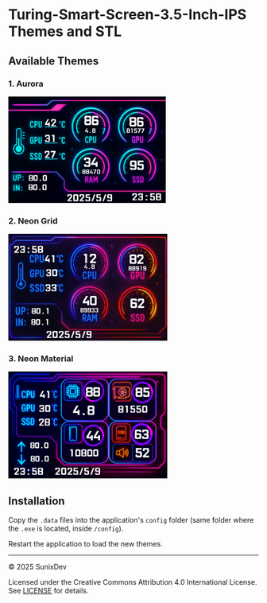 # Turing-Smart-Screen-3.5-Inch-IPS Themes and STL


## Available Themes

### 1. Aurora  
![Aurora Theme Preview](Theme_Preview/Aurora_SunixDev.png)

### 2. Neon Grid  
![Neon Grid Theme Preview](Theme_Preview/Neon_Grid_SunixDev.png)

### 3. Neon Material  
![Neon Material Theme Preview](Theme_Preview/Neon_Material_SunixDev.png)
## Installation

Copy the `.data` files into the application's `config` folder (same folder where the `.exe` is located, inside `/config`).

Restart the application to load the new themes.

---
© 2025 SunixDev

Licensed under the Creative Commons Attribution 4.0 International License.  
See [LICENSE](LICENSE) for details.
